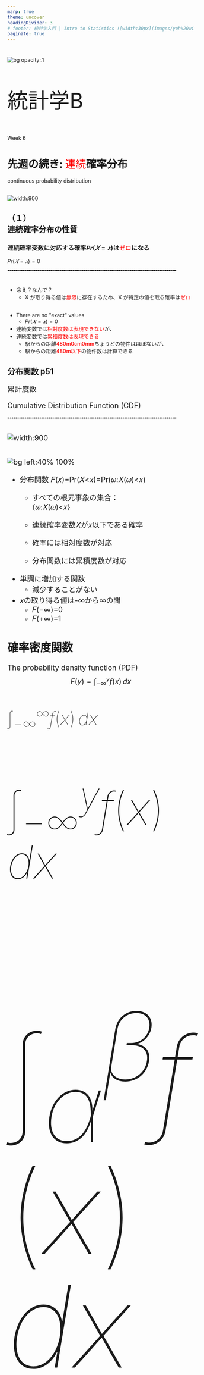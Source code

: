 ```yaml
---
marp: true
theme: uncover
headingDivider: 3
# footer: 統計学入門 | Intro to Statistics ![width:30px](images/yoh%20with%20globe.png)
paginate: true
---
```



<style>
small {font-size:0.8em}
medium {font-size:1.4em}
large {font-size:3.5em}
xlarge {font-size:4em}
gray {padding:20px;background-color:whitesmoke;font-weight:800;line-height:2.5}
red {color:red;font-weight:500;}
plum {padding:20px;background-color:plum;line-height:3;font-weight:800}
t1 { font-size:4em;font-weight:100;line-height:1}
xl { font-size:2.5em;font-weight:100;line-height:1}
xls { font-size:1.5em;font-weight:100;line-height:1}
h1,h2,h3,h4,h5{}
section {font-size:2em;font-weight:300;}
left {text-align:left;}
latex {font-size:2em;color:#444;line-height:1;font-weight:lighter}

.small {font-size:0.6em}
.large {font-size:2em}
.gray {padding:20px;background-color:whitesmoke;}
.plum {padding:20px;background-color:plum;}
hr{ border:1px dashed #ccc;width:90%;margin-bottom:40px}
</style>

# 

![bg opacity:.1](<../images/sigma mean.png>)

<xlarge>

統計学B

</xlarge>

Week 6



# 先週の続き: <red>連続</red>確率分布
continuous probability distribution

##

![width:900](images/quiz4.jpg)

## （１）<br>連続確率分布の性質

### 連続確率変数に対応する確率$Pr⁡(𝑋=𝑥)$は<red>ゼロ</red>になる
$Pr⁡(𝑋=𝑥)=0$
<hr>

- 😟え？なんで？
  - X が取り得る値は<red>無限</red>に存在するため、X が特定の値を取る確率は<red>ゼロ</red>

##

- There are no "exact" values
  - $Pr⁡(𝑋=𝑥)=0$
- 連続変数では<red>相対度数は表現できない</red>が、
- 連続変数では<red>累積度数は表現できる</red>
  - 駅からの距離<red>480m0cm0mm</red>ちょうどの物件はほぼないが、
  - 駅からの距離<red>480m以下</red>の物件数は計算できる


## 分布関数 p51
<medium>
累計度数

Cumulative Distribution Function (CDF)
</medium>

<hr>

![width:900](<images/cdf formula.png>)

##
![bg left:40% 100%](<images/cdf chart.png>)
- 分布関数
𝐹(𝑥)=Pr⁡(𝑋<𝑥)=Pr⁡(𝜔:𝑋(𝜔)<𝑥)
  - すべての根元事象の集合：	
  {𝜔:𝑋(𝜔)<𝑥}
  - 連続確率変数𝑋が𝑥以下である確率

  - 確率には相対度数が対応
  - 分布関数には累積度数が対応
- 単調に増加する関数
  - 減少することがない
- 𝑥の取り得る値は-∞から∞の間
  - 𝐹(−∞)=0
  - 𝐹(+∞)=1
<!-- 
##
![bg left:40% 100%](<images/cdf chart.png>)

- 駅から離れれば離れるほど物件が見つかる確率🏠🏠
- 歩けば、歩くほどポケモンが捕まる確率👾🧌👹

など… -->

## 確率密度関数  

  The probability density function (PDF) 
$$
F(y) = \int_{−∞}^{y} f(x) \, dx 
$$

##
<xl>

$\int_{-∞}^{∞}f(x) \, dx$

</lx>

##
<xl>

$\int_{-∞}^{y}f(x) \, dx$

</lx>

##
<xl>

$\int_{\alpha}^{\beta}f(x) \, dx$

</lx>

## 確率密度分布 𝑓(𝑥)

![width:700](<images/pdf chart.png>)


## 確率密度分布𝑓(𝑥)と𝑥軸の間の面積は1

![Alt text](images/pdf2.png)

## 𝑥が𝑦のときの𝑓(𝑥)と𝑥軸で囲まれた部分の面積

![Alt text](images/pdf3.png)

## 分布関数 𝐹(𝑥)

![Alt text](images/pdf4.png)

## 色部分の面積　Pr⁡(𝛼<𝑋<𝛽)　の求め方

![Alt text](images/pdf5.png)

## 緑の面積から赤の面積を引く

![Alt text](images/pdf6.png)

## 緑の面積から赤の面積を引く

![Alt text](images/pdf7.png)

##

![Alt text](images/uniform.png)

## p52
![width:600](images/scan7.png)
![width:600](images/scan6.png)




## （３）その他の連続確率分布


- 一様分布 uniform distribution
  - 前述
- 指数分布 exponential distribution
  - 事象が起こる時間間隔を表現する連続確率分布<br><br>


- <red>第6章以降に登場</red>
  - 正規分布 normal distribution
  - カイ二乗分布 Chi-Square Distribution
  - t分布 Student's t-Distribution
  - F分布 F-Distribution

## （１）確率分布の平均値と分散の定義 p54
The mean and variance of the probability distribution
<hr>

![width:800](<images/boheikin and bobunsan.png>)

##

- 確率分布は母集団の分布
⇒<red>母平均𝜇と母分散$𝜎^2$は確率分布の平均値と分散

- 母平均
  - 離散確率変数の場合　$𝜇_𝑥=∑_𝑥 𝑥 Pr⁡(𝑋=𝑥)$
  - 連続確率変数の場合　$𝜇_𝑥=∫_{−∞}^{+∞}𝑥 𝑓(𝑥)𝑑𝑥$
- 母分散
  - 離散確率変数の場合　$𝜎_𝑥^2=∑_𝑥(𝑥−𝜇_𝑥 )^2  Pr⁡(𝑋=𝑥)$
  - 連続確率変数の場合　$𝜎_𝑥^2=∫_{−∞}^{+∞}(𝑥−𝜇_𝑥 )^2  𝑓(𝑥)𝑑𝑥$



##

- 確率分布は母集団の分布
⇒<red>母平均𝜇と母分散$𝜎^2$は確率分布の平均値と分散

- 母平均
  - 離散確率変数の場合　$𝜇_𝑥=∑_𝑥 \textcolor{red}{𝑥} Pr⁡(𝑋=𝑥)$
  - 連続確率変数の場合　$𝜇_𝑥=∫_{−∞}^{+∞}\textcolor{red}𝑥 𝑓(𝑥)𝑑𝑥$
- 母分散
  - 離散確率変数の場合　$𝜎_𝑥^2=∑_𝑥\textcolor{blue}{(𝑥−𝜇_𝑥 )^2}  Pr⁡(𝑋=𝑥)$
  - 連続確率変数の場合　$𝜎_𝑥^2=∫_{−∞}^{+∞}\textcolor{blue}{(𝑥−𝜇_𝑥 )^2}  𝑓(𝑥)𝑑𝑥$

## 🏋🏻‍♀️🏋🏻‍♀️🏋🏻‍♀️🏋🏻‍♂️🏋🏻‍♂️
例: $X$ = １週間でジムに行く回数とその確率

$X$ | $P(X)$
--|--
0|0.10
1|0.15
2|0.40
3|0.25
4|0.10

では、<red>平均</red>で週に何回ジムに行くでしょうか？

##

![width:600](<images/gym exercise.jpg>)

<!-- 
## 🏋🏻‍♀️🏋🏻‍♀️🏋🏻‍♀️🏋🏻‍♂️🏋🏻‍♂️


$𝜇_𝑥=∑_𝑥 𝑥 Pr⁡(𝑋=𝑥)$

<hr>

$$
\begin{align*}
  𝜇_𝑥 &= 0*0.1+1*0.15+2*0.4+3*0.25+4*0.1 \\ 
  &=2.1
\end{align*}
$$

The expected value (average) of workout days is 2.1
 -->


## （２）確率分布の平均値と分散の考え方

##

![width:900](images/final1.png)

##

![width:900](images/quiz4.jpg)

## 例題4-2 p55

![width:600](images/reidai4-2.png)

## 例題4-2

![width:900](images/final2.png)

## 例題4-2

![width:900](images/final3.png)

## 例題4-2

![width:900](images/final4.png)

## 例題4-2

![width:900](images/final5.png)

## 例題4-2

![width:900](images/final6.png)

## 例題4-2

![width:900](images/final7.png)

## 例題4-2

![width:900](images/final8.png)

## 例題4-2

![width:900](images/final9.png)

## 例題4-2

![width:900](images/final10.png)

## 問題

![width:400](images/gari.jpg)
<hr>

ガリガリくんのあたり棒が出る確率を1/4(0.25)とする



## 問題

![bg left:25% ](images/gari5.jpg)
<hr>


ガリガリくんを毎週5個ずつ買ったら、
<red>平均</red>で何個当たる？

##
![width:70](images/gari.jpg) ![width:70](images/gari.jpg) ![width:70](images/gari.jpg) ![width:70](images/gari.jpg) ![width:70](images/gari.jpg)
ガリガリくんを毎週5個ずつ買ったら、
<red>平均</red>で何個当たる？
<medium>$X$</medium><br><small>当たり棒の数</small> | <medium>$Pr(X=x)$</medium><br><small>確率</small> | <medium>$xPr(X=x)$</medium><br><small>-</small>
--|--|--
0| |
1| |
2| 0.2637|0.5273
3| |
4| |
5| |
合計| |

##
![width:70](images/gari.jpg) ![width:70](images/gari.jpg) ![width:70](images/gari.jpg) ![width:70](images/gari.jpg) ![width:70](images/gari.jpg)
<hr>

Hint:

- 確率の計算は

<medium>

$$ 
P(X = x) =  _nC_x \cdot \pi^x \cdot (1 - \pi)^{n - x}

$$

</medium>

$n = 5$
$\pi = 0.25$
$x$は各行の値

## 第4章（後半）のまとめ 
<small>

- 連続確率分布
  - 分布関数と確率密度で表現する
  - 一様分布
    - 値のとり得る範囲のみの情報がある確率分布
  - その他の連続確率分布
    - 指数分布
      - 事象が起こる時間間隔を表現する分布
    - 正規分布
    - カイ二乗分布
    - t分布
    - F分布

- 確率分布の平均と分散
  - 母集団の平均値と分散
  - 経験確率の考え方を利用
    - 標本の平均値	値と相対度数の積和
    - 母集団の平均値	値と確率の積和
